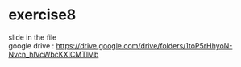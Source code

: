 # exercise8
slide in the file  
google drive : https://drive.google.com/drive/folders/1toP5rHhyoN-Nvcn_hlVcWbcKXICMTlMb
